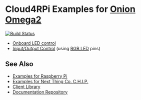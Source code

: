 
Cloud4RPi Examples for [Onion Omega2](https://onion.io/omega2/)
=========================================================================================================================

[![Build Status](https://travis-ci.org/cloud4rpi/omega2-examples.svg?branch=master)](https://travis-ci.org/cloud4rpi/omega2-examples)

* [Onboard LED control](led.py)
* [Input/Output Control](rgb_led.py) (using [RGB LED](https://docs.onion.io/omega2-docs/expansion-dock.html#rgb-led) pins)

## See Also

* [Examples for Raspberry Pi](https://github.com/cloud4rpi/raspberrypi-examples)
* [Examples for Next Thing Co. C.H.I.P.](https://github.com/cloud4rpi/chip-examples)
* [Client Library](https://github.com/cloud4rpi/cloud4rpi)
* [Documentation Repository](https://github.com/cloud4rpi/docs)
